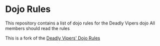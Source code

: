 Dojo Rules
==========

This repository contains a list of dojo rules for the Deadly Vipers dojo
All members should read the rules

This is a fork of the [Deadly Vipers' Dojo Rules](https://github.com/deadlyvipers)
